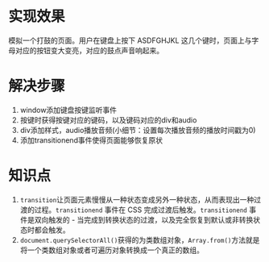 # 实现效果

模拟一个打鼓的页面。用户在键盘上按下 ASDFGHJKL 这几个键时，页面上与字母对应的按钮变大变亮，对应的鼓点声音响起来。



# 解决步骤

1. window添加键盘按键监听事件
2. 按键时获得按键对应的键码，以及键码对应的div和audio
3. div添加样式，audio播放音频(小细节：设置每次播放音频的播放时间戳为0)
4. 添加transitionend事件使得页面能够恢复原状



# 知识点

1. `transition`让页面元素慢慢从一种状态变成另外一种状态，从而表现出一种过渡的过程。`transitionend` 事件在 CSS 完成过渡后触发。`transitionend` 事件是双向触发的 - 当完成到转换状态的过渡，以及完全恢复到默认或非转换状态时都会触发。
2.  `document.querySelectorAll()`获得的为类数组对象，`Array.from()`方法就是将一个类数组对象或者可遍历对象转换成一个真正的数组。

